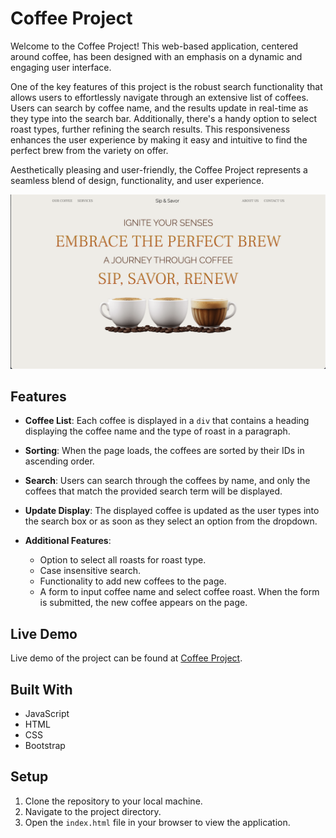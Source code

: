 # Coffee Project

Welcome to the Coffee Project! This web-based application, centered around coffee, has been designed with an emphasis on a dynamic and engaging user interface.

One of the key features of this project is the robust search functionality that allows users to effortlessly navigate through an extensive list of coffees. Users can search by coffee name, and the results update in real-time as they type into the search bar. Additionally, there's a handy option to select roast types, further refining the search results. This responsiveness enhances the user experience by making it easy and intuitive to find the perfect brew from the variety on offer.

Aesthetically pleasing and user-friendly, the Coffee Project represents a seamless blend of design, functionality, and user experience.

![Screenshot of the application](img/coffee-project-screenshot.png) <!-- You can add a screenshot of the application -->

## Features

- **Coffee List**: Each coffee is displayed in a `div` that contains a heading displaying the coffee name and the type of roast in a paragraph.

- **Sorting**: When the page loads, the coffees are sorted by their IDs in ascending order.

- **Search**: Users can search through the coffees by name, and only the coffees that match the provided search term will be displayed.

- **Update Display**: The displayed coffee is updated as the user types into the search box or as soon as they select an option from the dropdown.

- **Additional Features**:
    - Option to select all roasts for roast type.
    - Case insensitive search.
    - Functionality to add new coffees to the page.
    - A form to input coffee name and select coffee roast. When the form is submitted, the new coffee appears on the page.

## Live Demo

Live demo of the project can be found at [Coffee Project](https://coffee-project-alpha.vercel.app/).

## Built With

- JavaScript
- HTML
- CSS
- Bootstrap

## Setup

1. Clone the repository to your local machine.
2. Navigate to the project directory.
3. Open the `index.html` file in your browser to view the application.

